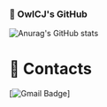 ### 👋 OwlCJ's GitHub
<!--
**OwlCJ/OwlCJ** is a ✨ _special_ ✨ repository because its `README.md` (this file) appears on your GitHub profile.

Here are some ideas to get you started:

- 🔭 I’m currently working on ...
- 🌱 I’m currently learning ...
- 👯 I’m looking to collaborate on ...
- 🤔 I’m looking for help with ...
- 💬 Ask me about ...
- 📫 How to reach me: ...
- 😄 Pronouns: ...
- ⚡ Fun fact: ...
-->
![Anurag's GitHub stats](https://github-readme-stats.vercel.app/api?username=OwlCJ&show_icons=true&theme=github_dark)

# 💬 Contacts
[![Gmail Badge](https://img.shields.io/badge/Gmail-d14836?style=flat-square&logo=Gmail&logoColor=white&link=mailto:pcj0308@gmail.com)]
